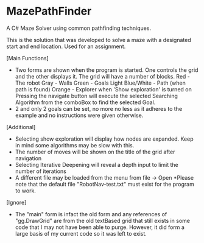 # MazePathFinder
 A C# Maze Solver using common pathfinding techniques. 

This is the solution that was developed to solve a maze with a
designated start and end location. Used for an assignment.

[Main Functions]
- Two forms are shown when the program is started. 
One controls the grid and the other displays it.
The grid will have a number of blocks.
	Red - The robot
	Gray - Walls
	Green - Goals
	Light Blue/White - Path (when path is found)
	Orange - Explorer when 'Show exploration' is turned on
Pressing the navigate button will execute the selected Searching Algorithm
from the comboBox to find the selected Goal.
- 2 and only 2 goals can be set, no more no less as it adheres to the example
and no instructions were given otherwise.

[Additional]
- Selecting show exploration will display how nodes are expanded. 
  Keep in mind some algorithms may be slow with this.
- The number of moves will be shown on the title of the grid after navigation
- Selecting Iterative Deepening will reveal a depth input to
  limit the number of iterations
- A different file may be loaded from the menu from file -> Open
	*Please note that the default file "RobotNav-test.txt" must exist for the program to work.

 [Ignore]
- The "main" form is infact the old form and any references of "gg.DrawGrid" are from the old
  textBased grid that still exists in some code that I may not have been able to purge.
  However, it did form a large basis of my current code so it was left to exist.
